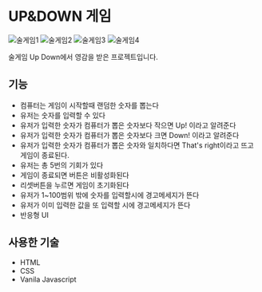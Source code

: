 # UP&DOWN 게임
![술게임1](https://github.com/kdy1993/numbergame_test/assets/70253615/698e5b42-ec70-42ad-b6d5-87f9ed794bb6)
![술게임2](https://github.com/kdy1993/numbergame_test/assets/70253615/0b069428-be79-4ca8-b15e-5299f43e96ca)
![술게임3](https://github.com/kdy1993/numbergame_test/assets/70253615/a44e0ff7-84a2-4f3a-be11-17ae8f804a61)
![술게임4](https://github.com/kdy1993/numbergame_test/assets/70253615/95208994-dc16-45d8-bf55-3544eed2a094)

술게임 Up Down에서 영감을 받은 프로젝트입니다.

## 기능
* 컴퓨터는 게임이 시작할때 랜덤한 숫자를 뽑는다
* 유저는 숫자를 입력할 수 있다
* 유저가 입력한 숫자가 컴퓨터가 뽑은 숫자보다 작으면 Up! 이라고 알려준다
* 유저가 입력한 숫자가 컴퓨터가 뽑은 숫자보다 크면 Down! 이라고 알려준다 
* 유저가 입력한 숫자가 컴퓨터가 뽑은 숫자와 일치하다면 That's right이라고 뜨고 게임이 종료된다.
* 유저는 총 5번의 기회가 있다
* 게임이 종료되면 버튼은 비활성화된다 
* 리셋버튼을 누르면 게임이 초기화된다
* 유저가 1~100범위 밖에 숫자를 입력할시에 경고메세지가 뜬다
* 유저가 이미 입력한 값을 또 입력할 시에 경고메세지가 뜬다
* 반응형 UI

## 사용한 기술
* HTML
* CSS
* Vanila Javascript
